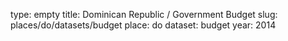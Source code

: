 type: empty
title: Dominican Republic / Government Budget
slug: places/do/datasets/budget
place: do
dataset: budget
year: 2014
